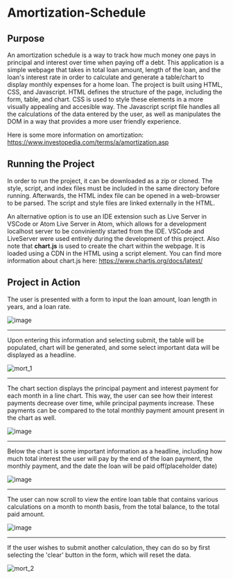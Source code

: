 # Amortization-Schedule
## Purpose
An amortization schedule is a way to track how much money one pays in principal and interest over time when paying off a debt. This application is a simple webpage that takes in total loan amount, length of the loan, and the loan's interest rate in order to calculate and generate a table/chart to display monthly expenses for a home loan. The project is built using HTML, CSS, and Javascript. HTML defines the structure of the page, including the form, table, and chart. CSS is used to style these elements in a more visually appealing and accesible way. The Javascript script file handles all the calculations of the data entered by the user, as well as manipulates the DOM in a way that provides a more user friendly experience.

Here is some more information on amortization: https://www.investopedia.com/terms/a/amortization.asp
## Running the Project
In order to run the project, it can be downloaded as a zip or cloned. The style, script, and index files must be included in the same directory before running. Afterwards, the HTML index file can be opened in a web-browser to be parsed. The script and style files are linked externally in the HTML.

An alternative option is to use an IDE extension such as Live Server in VSCode or Atom Live Server in Atom, which allows for a development localhost server to be conviniently started from the IDE. VSCode and LiveServer were used entirely during the development of this project.
Also note that **chart.js** is used to create the chart within the webpage. It is loaded using a CDN in the HTML using a script element. You can find more information about chart.js here: https://www.chartjs.org/docs/latest/
## Project in Action
The user is presented with a form to input the loan amount, loan length in years, and a loan rate.

![image](https://github.com/Mujanov3737/Amortization-Schedule/assets/75598761/87afef42-ea61-4ffb-88e5-5ab784470fd2)
***
Upon entering this information and selecting submit, the table will be populated, chart will be generated, and some select important data will be displayed as a headline.

![mort_1](https://github.com/Mujanov3737/Amortization-Schedule/assets/75598761/7afc94a3-0da7-4fea-a7b0-9b333fa63dff)
***
The chart section displays the principal payment and interest payment for each month in a line chart. This way, the user can see how their interest payments decrease over time, while principal payments increase. These payments can be compared to the total monthly payment amount present in the chart as well.

![image](https://github.com/Mujanov3737/Amortization-Schedule/assets/75598761/8fe52fd9-83c7-4000-91b7-ce46a300a46a)
***
Below the chart is some important information as a headline, including how much total interest the user will pay by the end of the loan payment, the monthly payment, and the date the loan will be paid off(placeholder date)

![image](https://github.com/Mujanov3737/Amortization-Schedule/assets/75598761/b6bbdc86-b27d-4922-afeb-0ee1901c5173)
***
The user can now scroll to view the entire loan table that contains various calculations on a month to month basis, from the total balance, to the total paid amount.

![image](https://github.com/Mujanov3737/Amortization-Schedule/assets/75598761/1d7eefbc-7f06-4b8e-ba45-ed635b31022a)
***
If the user wishes to submit another calculation, they can do so by first selecting the 'clear' button in the form, which will reset the data.

![mort_2](https://github.com/Mujanov3737/Amortization-Schedule/assets/75598761/26b87937-bc39-47a3-9dae-1cdb6b77fe27)


